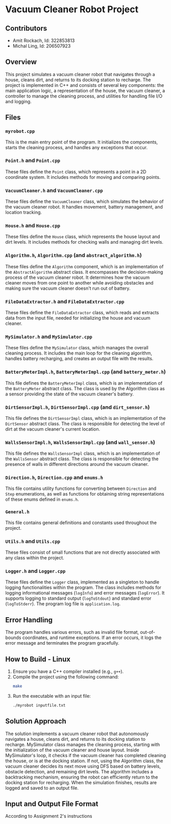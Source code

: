 # Vacuum Cleaner Robot Project

## Contributors

- Amit Rockach, Id: 322853813
- Michal Ling, Id: 206507923

## Overview

This project simulates a vacuum cleaner robot that navigates through a house, cleans dirt, and returns to its docking station to recharge. The project is implemented in C++ and consists of several key components: the main application logic, a representation of the house, the vacuum cleaner, a controller to manage the cleaning process, and utilities for handling file I/O and logging.

## Files

### `myrobot.cpp`

This is the main entry point of the program. It initializes the components, starts the cleaning process, and handles any exceptions that occur.

### `Point.h` and `Point.cpp`

These files define the `Point` class, which represents a point in a 2D coordinate system. It includes methods for moving and comparing points.

### `VacuumCleaner.h` and `VacuumCleaner.cpp`

These files define the `VacuumCleaner` class, which simulates the behavior of the vacuum cleaner robot. It handles movement, battery management, and location tracking.

### `House.h` and `House.cpp`

These files define the `House` class, which represents the house layout and dirt levels. It includes methods for checking walls and managing dirt levels.

### `Algorithm.h`, `Algorithm.cpp` (and `abstract_algorithm.h`)

These files define the `Algorithm` component, which is an implementation of the `AbstractAlgorithm` abstract class. It encompasses the decision-making process of the vacuum cleaner robot. It determines how the vacuum cleaner moves from one point to another while avoiding obstacles and making sure the vacuum cleaner doesn't run out of battery.

### `FileDataExtractor.h` and `FileDataExtractor.cpp`

These files define the `FileDataExtractor` class, which reads and extracts data from the input file, needed for initializing the house and vacuum cleaner.

### `MySimulator.h` and `MySimulator.cpp`

These files define the `MySimulator` class, which manages the overall cleaning process. It includes the main loop for the cleaning algorithm, handles battery recharging, and creates an output file with the results.

### `BatteryMeterImpl.h`, `BatteryMeterImpl.cpp` (and `battery_meter.h`)

This file defines the `BatteryMeterImpl` class, which is an implementation of the `BatteryMeter` abstract class. The class is used by the Algorithm class as a sensor providing the state of the vacuum cleaner's battery.

### `DirtSensorImpl.h`, `DirtSensorImpl.cpp` (and `dirt_sensor.h`)

This file defines the `DirtSensorImpl` class, which is an implementation of the `DirtSensor` abstract class. The class is responsible for detecting the level of dirt at the vacuum cleaner's current location.

### `WallsSensorImpl.h`, `WallsSensorImpl.cpp` (and `wall_sensor.h`)

This file defines the `WallsSensorImpl` class, which is an implementation of the `WallsSensor` abstract class. The class is responsible for detecting the presence of walls in different directions around the vacuum cleaner.

### `Direction.h`, `Direction.cpp` and `enums.h`

This file contains utility functions for converting between `Direction` and `Step` enumerations, as well as functions for obtaining string representations of these enums defined in `enums.h`.

### `General.h`

This file contains general definitions and constants used throughout the project.

### `Utils.h` and `Utils.cpp`

These files consist of small functions that are not directly associated with any class within the project.

### `Logger.h` and `Logger.cpp`

These files define the `Logger` class, implemented as a singleton to handle logging functionalities within the program. The class includes methods for logging informational messages (`logInfo`) and error messages (`logError`). It supports logging to standard output (`logToStdout`) and standard error (`logToStderr`). The program log file is `application.log`.

## Error Handling

The program handles various errors, such as invalid file format, out-of-bounds coordinates, and runtime exceptions. If an error occurs, it logs the error message and terminates the program gracefully.

## How to Build - Linux

1. Ensure you have a C++ compiler installed (e.g., `g++`).
2. Compile the project using the following command:
   ```sh
   make
   ```
3. Run the executable with an input file:
   ```sh
   ./myrobot inputfile.txt
   ```

## Solution Approach

The solution implements a vacuum cleaner robot that autonomously navigates a house, cleans dirt, and returns to its docking station to recharge. MySimulator class manages the cleaning process, starting with the initialization of the vacuum cleaner and house layout. Inside MySimulator's loop, it checks if the vacuum cleaner has completed cleaning the house, or is at the docking station. If not, using the Algorithm class, the vacuum cleaner decides its next move using DFS based on battery levels, obstacle detection, and remaining dirt levels. The algorithm includes a backtracking mechanism, ensuring the robot can efficiently return to the docking station for recharging. When the simulation finishes, results are logged and saved to an output file.

## Input and Output File Format

According to Assignment 2's instructions
